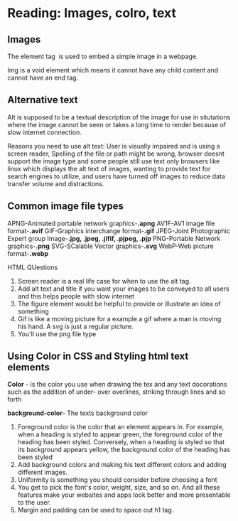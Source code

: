 # Reading: Images, colro, text

## Images

The element tag <img> is used to embed a simple image in a webpage.

Img is a void element which means it cannot have any child content and cannot have an end tag.

## Alternative text

Alt is supposed to be a textual description of the image for use in situtations where the image cannot be seen or takes a long time to render because of slow internet connection.

Reasons you need to use alt text: User is visually impaired and is using a screen reader, Spelling of the file or path might be wrong, browser doesnt support the image type and some people still use text only browsers like linux which displays the alt text of images, wanting to provide text for search engines to utilize, and users have turned off images to reduce data transfer volume and distractions.

## Common image file types

APNG-Animated portable network graphics-**.apng**
AV1F-AV1 image file format-**.avif**
GIF-Graphics interchange format-**.gif**
JPEG-Joint Photographic Expert group Image-**.jpg, .jpeg, .jifif, .pjpeg, .pjp**
PNG-Portable Network graphics-**.png**
SVG-SCalable Vector graphics-**.svg**
WebP-Web picture format-**.webp**

HTML QUestions

1. Screen reader is a real life case for when to use the alt tag.
2. Add alt text and title if you want your images to be conveyed to all users and this helps people with slow internet
3. The figure element would be helpful to provide or illustrate an idea of something
4. Gif is like a moving picture for a example a gif where a man is moving his hand. A svg is just a regular picture.
5. You'll use the png file type

## Using Color in CSS and Styling html text elements

**Color** - is the color you use when drawing the tex and any text docorations such as the addition of under- over overlines, striking through lines and so forth

**background-color**- The texts background color

1. Foreground color is the color that an element appears in. For example, when a heading is styled to appear green, the foreground color of the heading has been styled. Conversely, when a heading is styled so that its background appears yellow, the background color of the heading has been styled
2. Add background colors and making his text different colors and adding different images.
3. Uniformity is something you should consider before choosing a font
4. You get to pick the font's color, weight, size, and so on. And all these features make your websites and apps look better and more presentable to the user.
5. Margin and padding can be used to space out h1 tag.
